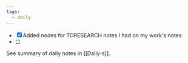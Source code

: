 ```yaml
---
tags:
  - daily
---
```


- [x] Added nodes for TORESEARCH notes I had on my work's notes
- [ ] 


See summary of daily notes in [[Daily-s]].